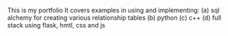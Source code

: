 This is my portfolio
It covers examples in using and implementing:
	(a) sql alchemy for creating various relationship tables
	(b) python 
	(c) c++
	(d) full stack using flask, hmtl, css and js 
